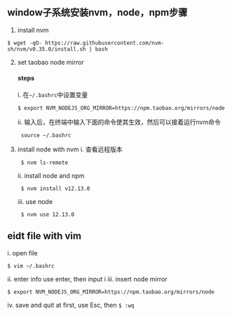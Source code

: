 ## window子系统安装nvm，node，npm步骤
1. install nvm
```
$ wget -qO- https://raw.githubusercontent.com/nvm-sh/nvm/v0.35.0/install.sh | bash
```
2. set taobao node mirror
   #### steps
   i. 在```~/.bashrc```中设置变量
   ```
   $ export NVM_NODEJS_ORG_MIRROR=https://npm.taobao.org/mirrors/node
   ```
   ii. 输入后，在终端中输入下面的命令使其生效，然后可以接着运行nvm命令
   ```
    source ~/.bashrc
   ```
3. install node with nvm
   i. 查看远程版本
   ```
    $ nvm ls-remote
   ```
   ii.  install node and npm
    ```
     $ nvm install v12.13.0
    ```
   iii. use node
   ```
    $ nvm use 12.13.0
   ```

## eidt file with vim
i. open file
```
$ vim ~/.bashrc
```
ii. enter info
use enter, then input i 
iii. insert node mirror
```
$ export NVM_NODEJS_ORG_MIRROR=https://npm.taobao.org/mirrors/node
```
iv. save and quit
at first, use Esc, then ```$ :wq```
